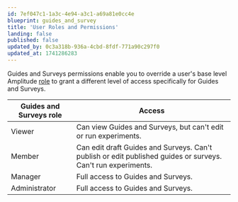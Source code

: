 ```yaml
---
id: 7ef047c1-1a3c-4e94-a3c1-a69a81e0cc4e
blueprint: guides_and_survey
title: 'User Roles and Permissions'
landing: false
published: false
updated_by: 0c3a318b-936a-4cbd-8fdf-771a90c297f0
updated_at: 1741286283
---
```

Guides and Surveys permissions enable you to override a user's base level Amplitude [role](/docs/admin/account-management/user-roles-permissions) to grant a different level of access specifically for Guides and Surveys.

| Guides and Surveys role | Access                                                                                                       |
| ----------------------- | ------------------------------------------------------------------------------------------------------------ |
| Viewer                  | Can view Guides and Surveys, but can't edit or run experiments.                                              |
| Member                  | Can edit draft Guides and Surveys. Can't publish or edit published guides or surveys. Can't run experiments. |
| Manager                 | Full access to Guides and Surveys.                                                                           |
| Administrator           | Full access to Guides and Surveys.                                                                           |
